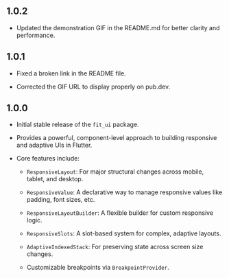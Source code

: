 ## 1.0.2
* Updated the demonstration GIF in the README.md for better clarity and performance.

## 1.0.1
* Fixed a broken link in the README file.

* Corrected the GIF URL to display properly on pub.dev.

## 1.0.0
* Initial stable release of the `fit_ui` package.

* Provides a powerful, component-level approach to building responsive and adaptive UIs in Flutter.

* Core features include:

    * `ResponsiveLayout`: For major structural changes across mobile, tablet, and desktop.

    * `ResponsiveValue`: A declarative way to manage responsive values like padding, font sizes, etc.

    * `ResponsiveLayoutBuilder`: A flexible builder for custom responsive logic.

    * `ResponsiveSlots`: A slot-based system for complex, adaptive layouts.

    * `AdaptiveIndexedStack`: For preserving state across screen size changes.

    * Customizable breakpoints via `BreakpointProvider`.